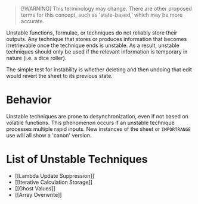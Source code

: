 > \[!WARNING] This terminology may change.
> There are other proposed terms for this concept, such as 'state-based,' which may be more accurate.

Unstable functions, formulae, or techniques do not reliably store their outputs. Any technique that stores or produces information that becomes irretrievable once the technique ends is unstable. As a result, unstable techniques should only be used if the relevant information is temporary in nature (i.e. a dice roller).

The simple test for instability is whether deleting and then undoing that edit would revert the sheet to its previous state.

# Behavior

Unstable techniques are prone to desynchronization, even if not based on volatile functions. This phenomenon occurs if an unstable technique processes multiple rapid inputs. New instances of the sheet or `IMPORTRANGE` use will all show a 'canon' version.

# List of Unstable Techniques

* \[[Lambda Update Suppression]]
* \[[Iterative Calculation Storage]]
* \[[Ghost Values]]
* \[[Array Overwrite]]